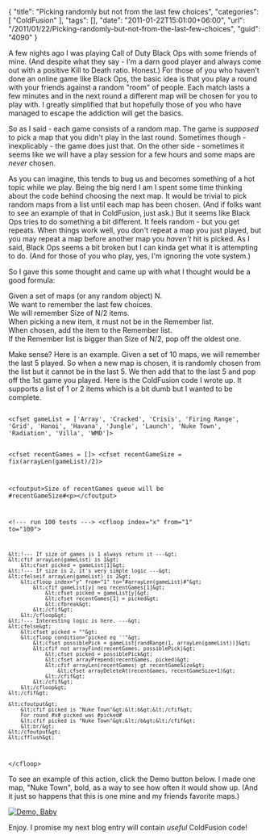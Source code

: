 {
	"title": "Picking randomly but not from the last few choices",
	"categories": [
		"ColdFusion"
	],
	"tags": [],
	"date": "2011-01-22T15:01:00+06:00",
	"url": "/2011/01/22/Picking-randomly-but-not-from-the-last-few-choices",
	"guid": "4090"
}

A few nights ago I was playing Call of Duty Black Ops with some friends of mine. (And despite what they say - I'm a darn good player and always come out with a positive Kill to Death ratio. Honest.) For those of you who haven't done an online game like Black Ops, the basic idea is that you play a round with your friends against a random "room" of people. Each match lasts a few minutes and in the next round a different map will be chosen for you to play with. I greatly simplified that but hopefully those of you who have managed to escape the addiction will get the basics.

<p>

So as I said - each game consists of a random map. The game is <i>supposed</i> to pick a map that you didn't play in the last round. Sometimes though - inexplicably - the game does just that. On the other side - sometimes it seems like we will have a play session for a few hours and some maps are <i>never</i> chosen.

<p>

As you can imagine, this tends to bug us and becomes something of a hot topic while we play. Being the big nerd I am I spent some time thinking about the code behind choosing the next map. It would be trivial to pick random maps from a list until each map has been chosen. (And if folks want to see an example of that in ColdFusion, just ask.) But it seems like Black Ops tries to do something a bit different. It feels random - but you get repeats. When things work well, you don't repeat a map you just played, but you may repeat a map before another map you <i>haven't</i> hit is picked. As I said, Black Ops seems a bit broken but I can kinda get what it is attempting to do. (And for those of you who play, yes, I'm ignoring the vote system.) 

<p>

So I gave this some thought and came up with what I thought would be a good formula:

<p>

Given a set of maps (or any random object) N.<br/>
We want to remember the last few choices.<br/>
We will remember Size of N/2 items.<br/>
When picking a new item, it must not be in the Remember list.<br/>
When chosen, add the item to the Remember list.<br/>
If the Remember list is bigger than Size of N/2, pop off the oldest one.<br/>

<p>

Make sense? Here is an example. Given a set of 10 maps, we will remember the last 5 played. So when a new map is chosen, it is randomly chosen from the list but it cannot be in the last 5. We then add that to the last 5 and pop off the 1st game you played. Here is the ColdFusion code I wrote up. It supports a list of 1 or 2 items which is a bit dumb but I wanted to be complete.

<p>

<code>
&lt;cfset gameList = ['Array', 'Cracked', 'Crisis', 'Firing Range', 'Grid', 'Hanoi', 'Havana', 'Jungle', 'Launch', 'Nuke Town', 'Radiation', 'Villa', 'WMD']&gt;

&lt;cfset recentGames = []&gt;
&lt;cfset recentGameSize = fix(arrayLen(gameList)/2)&gt;

&lt;cfoutput&gt;Size of recentGames queue will be #recentGameSize#&lt;p&gt;&lt;/cfoutput&gt;

&lt;!--- run 100 tests ---&gt;
&lt;cfloop index="x" from="1" to="100"&gt;

	&lt;!--- If size of games is 1 always return it ---&gt;
	&lt;cfif arrayLen(gameList) is 1&gt;
		&lt;cfset picked = gameList[1]&gt;
	&lt;!--- If size is 2, it's very simple logic ---&gt;
	&lt;cfelseif arrayLen(gameList) is 2&gt;
		&lt;cfloop index="y" from="1" to="#arrayLen(gameList)#"&gt;
			&lt;cfif gameList[y] neq recentGames[1]&gt;
				&lt;cfset picked = gameList[y]&gt;
				&lt;cfset recentGames[1] = picked&gt;
				&lt;cfbreak&gt;
			&lt;/cfif&gt;
		&lt;/cfloop&gt;
	&lt;!--- Interesting logic is here. ---&gt;
	&lt;cfelse&gt;
		&lt;cfset picked = ""&gt;
		&lt;cfloop condition="picked eq ''"&gt;
			&lt;cfset possiblePick = gameList[randRange(1, arrayLen(gameList))]&gt;
			&lt;cfif not arrayFind(recentGames, possiblePick)&gt;
				&lt;cfset picked = possiblePick&gt;
				&lt;cfset arrayPrepend(recentGames, picked)&gt;
				&lt;cfif arrayLen(recentGames) gt recentGameSize&gt;
					&lt;cfset arrayDeleteAt(recentGames, recentGameSize+1)&gt;
				&lt;/cfif&gt;
			&lt;/cfif&gt;
		&lt;/cfloop&gt;
	&lt;/cfif&gt;

	&lt;cfoutput&gt;
		&lt;cfif picked is "Nuke Town"&gt;&lt;b&gt;&lt;/cfif&gt;
		For round #x# picked was #picked#
		&lt;cfif picked is "Nuke Town"&gt;&lt;/b&gt;&lt;/cfif&gt;
		&lt;br/&gt;
	&lt;/cfoutput&gt;
	&lt;cfflush&gt;
&lt;/cfloop&gt;
</code>

<p>

To see an example of this action, click the Demo button below. I made one map, "Nuke Town", bold, as a way to see how often it would show up. (And it just so happens that this is one mine and my friends favorite maps.)

<p>

<a href="http://www.raymondcamden.com/demos/jan222011/test.cfm"><img src="http://static.raymondcamden.com/images/cfjedi/icon_128.png" title="Demo, Baby" border="0"></a>

<p>

Enjoy. I promise my next blog entry will contain <i>useful</i> ColdFusion code!